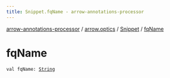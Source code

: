 ```yaml
---
title: Snippet.fqName - arrow-annotations-processor
---
```


[arrow-annotations-processor](../../index.html) / [arrow.optics](../index.html) / [Snippet](index.html) / [fqName](./fq-name.html)

# fqName

`val fqName: `[`String`](https://kotlinlang.org/api/latest/jvm/stdlib/kotlin/-string/index.html)